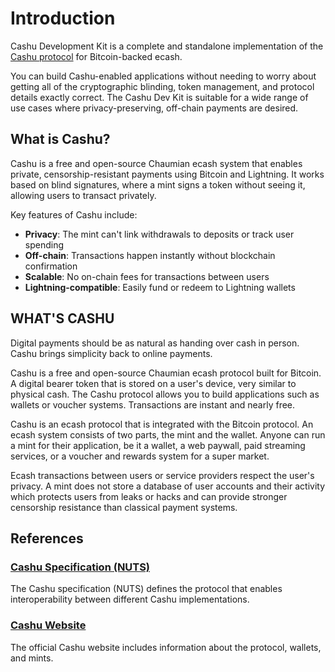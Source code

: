 # Introduction

Cashu Development Kit is a complete and standalone implementation of the [Cashu protocol](https://cashu.space/) for Bitcoin-backed ecash.

You can build Cashu-enabled applications without needing to worry about getting all of the cryptographic blinding, token management, and protocol details exactly correct. The Cashu Dev Kit is suitable for a wide range of use cases where privacy-preserving, off-chain payments are desired.

## What is Cashu?

Cashu is a free and open-source Chaumian ecash system that enables private, censorship-resistant payments using Bitcoin and Lightning. It works based on blind signatures, where a mint signs a token without seeing it, allowing users to transact privately.

Key features of Cashu include:
- **Privacy**: The mint can't link withdrawals to deposits or track user spending
- **Off-chain**: Transactions happen instantly without blockchain confirmation
- **Scalable**: No on-chain fees for transactions between users
- **Lightning-compatible**: Easily fund or redeem to Lightning wallets

## WHAT'S CASHU
Digital payments should be as natural as handing over cash in person. Cashu brings simplicity back to online payments.

Cashu is a free and open-source Chaumian ecash protocol built for Bitcoin. A digital bearer token that is stored on a user's device, very similar to physical cash. The Cashu protocol allows you to build applications such as wallets or voucher systems. Transactions are instant and nearly free.

Cashu is an ecash protocol that is integrated with the Bitcoin protocol. An ecash system consists of two parts, the mint and the wallet. Anyone can run a mint for their application, be it a wallet, a web paywall, paid streaming services, or a voucher and rewards system for a super market.

Ecash transactions between users or service providers respect the user's privacy. A mint does not store a database of user accounts and their activity which protects users from leaks or hacks and can provide stronger censorship resistance than classical payment systems.

## References

### [Cashu Specification (NUTS)](https://github.com/cashubtc/nuts)

The Cashu specification (NUTS) defines the protocol that enables interoperability between different Cashu implementations.

### [Cashu Website](https://cashu.space)

The official Cashu website includes information about the protocol, wallets, and mints.